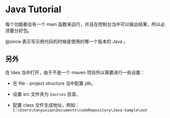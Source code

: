 # Java Tutorial

每个功能都会有一个 main 函数来运行，并且在控制台当中可以输出结果，所以必须要分好包。

@since 表示写示例代码的时候是使用的哪一个版本的 Java 。

## 另外

在 Idea 当中打开，由于不是一个 maven 项目所以需要进行一些设置：

- 在 file - project structure 当中配置 jdk。

- 设置 src 文件夹为 `Sources` 目录。

- 配置 class 文件生成地址，例如：`C:\Users\hanyuxiao\Documents\codeRepository\Java-Sample\out`